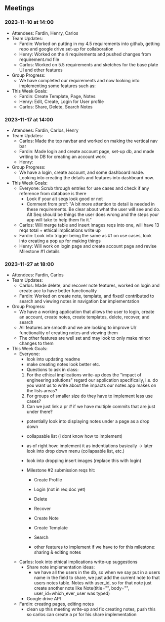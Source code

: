 ## Meetings
### 2023-11-10 at 14:00
- Attendees: Fardin, Henry, Carlos
- Team Updates:
    - Fardin: Worked on putting in my 4.5 requirements into github, getting repo and google drive set-up for collaboration
    - Henry: Worked on the 4 requirements and pushed changes from requirement.md file
    - Carlos: Worked on 5.5 requirements and sketches for the base plate UI and other features
- Group Progress:
    - We have completed our requirements and now looking into implementing some features such as:
- This Week Goals:
    - Fardin: Create Template, Page, Notes
    - Henry: Edit, Create, Login for User profile
    - Carlos: Share, Delete, Search Notes

### 2023-11-17 at 14:00
- Attendees: Fardin, Carlos, Henry
- Team Updates:
    - Carlos: Made the top navbar and worked on making the vertical nav bar
    - Fardin: Made login and create account page, set-up db, and made writing to DB for creating an account work
    - Henry:
- Group Progress:
    - We have a login, create account, and some dashboard made. Looking into creating the details and features into dashboard now.
- This Week Goals:
    - Everyone: Scrub through entries for use cases and check if any reference from database is there
        - Look if your alt seqs look good or not
        - Comment from prof: "A bit more attention to detail is needed in these requirements. Be clear about what the user will see and do. Alt Seq should be things the user does wrong and the steps your app will take to help them fix it."
    - Carlos: Will merge table and insert images reqs into one, will have 13 reqs total + ethical implications write up
    - Fardin: Look into trigger being the same as #1 on use cases, look into creating a pop up for making things
    - Henry: Will work on login page and create account page and revise Milestone #1 details

### 2023-11-27 at 18:00
- Attendees: Fardin, Carlos
- Team Updates:
    - Carlos: Made delete, and recover note features, worked on login and create acc to have better functionality
    - Fardin: Worked on create note, template, and fixed/ contributed to search and viewing notes in navigation bar implementation
- Group Progress:
    - We have a working application that allows the user to login, create an account, create notes, create templates, delete, recover, and search
    - All features are smooth and we are looking to improve UI/ functionality of creating notes and viewing them
    - The other features are well set and may look to only make minor changes to them
- This Week Goals:
    - Everyone: 
        - look into updating readme
        - make creating notes look better etc.
        - Questions to ask in class:
        1. For the ethical implications write-up does the "impact of engineering solutions" regard our application specifically, i.e. do you want us to write about the impacts our notes app makes on the lists areas?
        2. For groups of smaller size do they have to implement less use cases?
        3. Can we just link a pr # if we have multiple commits that are just under there?
        - potentially look into displaying notes under a page as a drop down
        - collapsable list (i dont know how to implement)
        - as of right how: implement it as indentiations basically -> later look into drop down menu (collapsable list, etc.)
        - look into dropping insert images (replace this with login)

        - Milestone #2 submission reqs hit:
            - Create Profile
            - Login (not in req doc yet)
            - Delete
            - Recover
            - Create Note
            - Create Template
            - Search

            - other features to implement if we have to for this milestone: sharing & editing notes
    - Carlos: look into ethical implications write-up suggestions
        - Share note implementation ideas: 
            - we have all the users in the db, so when we say put in a users name in the field to share, we just add the current note
            to that users notes table. Notes with user_id, so for that note just create another note like Note(title="", body="", user_id=which_ever_user was typed)
        - Google drive API
    - Fardin: creating pages, editing notes
        - clean up this meeting write-up and fix creating notes, push this so carlos can create a pr for his share implementation

